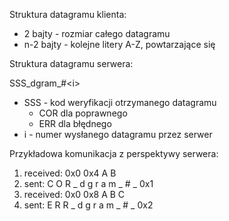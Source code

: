 Struktura datagramu klienta:
- 2 bajty - rozmiar całego datagramu
- n-2 bajty - kolejne litery A-Z, powtarzające się

Struktura datagramu serwera:

SSS_dgram_#\<i\>
- SSS - kod weryfikacji otrzymanego datagramu
    - COR dla poprawnego
    - ERR dla błędnego
- i - numer wysłanego datagramu przez serwer


Przykładowa komunikacja z perspektywy serwera:
1. received: 0x0 0x4 A B
2. sent: C O R _ d g r a m _ # _ 0x1
3. received: 0x0 0x8 A B C
4. sent: E R R _ d g r a m _ # _ 0x2
